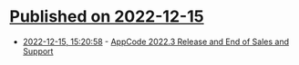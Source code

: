 # [Published on 2022-12-15](index.md)

* [2022-12-15, 15:20:58](https://lobste.rs/s/nlr4mu/appcode_2022_3_release_end_sales_support) - [AppCode 2022.3 Release and End of Sales and Support](https://blog.jetbrains.com/appcode/2022/12/appcode-2022-3-release-and-end-of-sales-and-support/)
